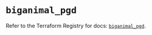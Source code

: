 # `biganimal_pgd`

Refer to the Terraform Registry for docs: [`biganimal_pgd`](https://registry.terraform.io/providers/enterprisedb/biganimal/3.1.1/docs/resources/pgd).
